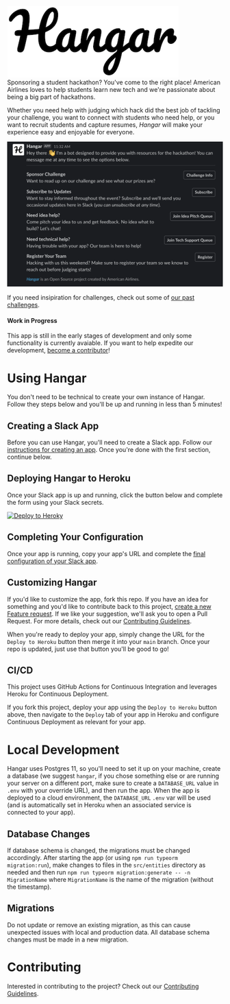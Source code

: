 ![](./assets/Logo-Small.png)</br>
Sponsoring a student hackathon? You've come to the right place! American Airlines loves to help students learn new tech and we're passionate about being a big part of hackathons.

Whether you need help with judging which hack did the best job of tackling your challenge, you want to connect with students who need help, or you want to recruit students and capture resumes, _*Hangar*_ will make your experience easy and enjoyable for everyone.

![](./assets/Dashboard.png)

If you need insipiration for challenges, check out some of [our past challenges](https://github.com/AmericanAirlines/Flight-Engine/wiki).

#### Work in Progress

This app is still in the early stages of development and only some functionality is currently avaiable. If you want to help expedite our development, [become a contributor](https://github.com/AmericanAirlines/Hangar/blob/main/.github/CONTRIBUTING.md)!

# Using Hangar

You don't need to be technical to create your own instance of Hangar. Follow they steps below and you'll be up and running in less than 5 minutes!

## Creating a Slack App

Before you can use Hangar, you'll need to create a Slack app. Follow our [instructions for creating an app](https://github.com/AmericanAirlines/Hangar/blob/main/src/slack/README.md). Once you're done with the first section, continue below.

## Deploying Hangar to Heroku

Once your Slack app is up and running, click the button below and complete the form using your Slack secrets.

[![Deploy to Heroky](https://www.herokucdn.com/deploy/button.png)](https://heroku.com/deploy?template=https://github.com/Olinz/Hangar/tree/algo)

## Completing Your Configuration

Once your app is running, copy your app's URL and complete the [final configuration of your Slack app](https://github.com/AmericanAirlines/Hangar/blob/main/src/slack/README.md#after-deploying-hangar).

## Customizing Hangar

If you'd like to customize the app, fork this repo. If you have an idea for something and you'd like to contribute back to this project, [create a new Feature request](https://github.com/AmericanAirlines/Hangar/blob/main/.github/ISSUE_TEMPLATE/feature_request.md). If we like your suggestion, we'll ask you to open a Pull Request. For more details, check out our [Contributing Guidelines](https://github.com/AmericanAirlines/Hangar/blob/main/.github/CONTRIBUTING.md).

When you're ready to deploy your app, simply change the URL for the `Deploy to Heroku` button then merge it into your `main` branch. Once your repo is updated, just use that button you'll be good to go!

<!-- After the front end display for help queue is created, describe overriding the template here -->

## CI/CD

This project uses GitHub Actions for Continuous Integration and leverages Heroku for Continuous Deployment.

If you fork this project, deploy your app using the `Deploy to Heroku` button above, then navigate to the `Deploy` tab of your app in Heroku and configure Continuous Deployment as relevant for your app.

# Local Development

Hangar uses Postgres 11, so you'll need to set it up on your machine, create a database (we suggest `hangar`, if you chose something else or are running your server on a different port, make sure to create a `DATABASE_URL` value in `.env` with your override URL), and then run the app. When the app is deployed to a cloud environment, the `DATABASE_URL` `.env` var will be used (and is automatically set in Heroku when an associated service is connected to your app).

## Database Changes

If database schema is changed, the migrations must be changed accordingly. After starting the app (or using `npm run typeorm migration:run`), make changes to files in the `src/entities` directory as needed and then run `npm run typeorm migration:generate -- -n MigrationName` where `MigrationName` is the name of the migration (without the timestamp).

## Migrations

Do not update or remove an existing migration, as this can cause unexpected issues with local and production data. All database schema changes must be made in a new migration.

# Contributing

Interested in contributing to the project? Check out our [Contributing Guidelines](https://github.com/AmericanAirlines/Hangar/blob/main/.github/CONTRIBUTING.md).
